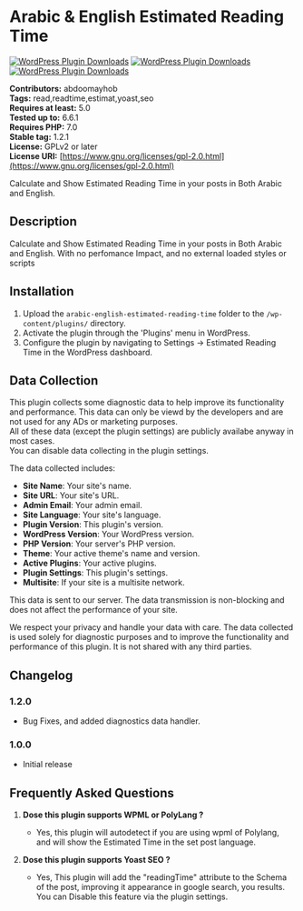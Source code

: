 # Arabic & English Estimated Reading Time

[![WordPress Plugin Downloads](https://img.shields.io/wordpress/plugin/dt/arabic-english-estimated-reading-time?style=flat&logo=wordpress&labelColor=%2321759b%20&color=green)](https://wordpress.org/plugins/arabic-english-estimated-reading-time/)
[![WordPress Plugin Downloads](https://img.shields.io/wordpress/plugin/stars/arabic-english-estimated-reading-time?style=flat&logo=wordpress&labelColor=%2321759b%20&color=green)](https://wordpress.org/plugins/arabic-english-estimated-reading-time/)
[![WordPress Plugin Downloads](https://img.shields.io/wordpress/plugin/v/arabic-english-estimated-reading-time?style=flat&logo=wordpress&labelColor=%2321759b%20&color=green)](https://wordpress.org/plugins/arabic-english-estimated-reading-time/)

**Contributors:** abdoomayhob  
**Tags:** read,readtime,estimat,yoast,seo  
**Requires at least:** 5.0  
**Tested up to:** 6.6.1   
**Requires PHP:** 7.0  
**Stable tag:** 1.2.1  
**License:** GPLv2 or later  
**License URI:** [https://www.gnu.org/licenses/gpl-2.0.html](https://www.gnu.org/licenses/gpl-2.0.html)    

Calculate and Show Estimated Reading Time in your posts in Both Arabic and English.

## Description

Calculate and Show Estimated Reading Time in your posts in Both Arabic and English.
With no perfomance Impact, and no external loaded styles or scripts

## Installation

1. Upload the `arabic-english-estimated-reading-time` folder to the `/wp-content/plugins/` directory.
2. Activate the plugin through the 'Plugins' menu in WordPress.
3. Configure the plugin by navigating to Settings -> Estimated Reading Time in the WordPress dashboard.

## Data Collection

This plugin collects some diagnostic data to help improve its functionality and performance. 
This data can only be viewd by the developers and are not used for any ADs or marketing purposes.  
All of these data (except the plugin settings) are publicly availabe anyway in most cases.  
You can disable data collecting in the plugin settings.  

The data collected includes:
- **Site Name**: Your site's name.
- **Site URL**: Your site's URL.
- **Admin Email**: Your admin email.
- **Site Language**: Your site's language.
- **Plugin Version**: This plugin's version.
- **WordPress Version**: Your WordPress version.
- **PHP Version**: Your server's PHP version.
- **Theme**: Your active theme's name and version.
- **Active Plugins**: Your active plugins.
- **Plugin Settings**: This plugin's settings.
- **Multisite**: If your site is a multisite network.

This data is sent to our server. The data transmission is non-blocking and does not affect the performance of your site.

We respect your privacy and handle your data with care. The data collected is used solely for diagnostic purposes and to improve the functionality and performance of this plugin. It is not shared with any third parties.

## Changelog
### 1.2.0

- Bug Fixes, and added diagnostics data handler.

### 1.0.0

- Initial release

## Frequently Asked Questions

1. **Dose this plugin supports WPML or PolyLang ?**
   - Yes, this plugin will autodetect if you are using wpml of Polylang, and will show the Estimated Time in the set post language.

2. **Dose this plugin supports Yoast SEO ?**
   - Yes, This plugin will add the "readingTime" attribute to the Schema of the post, improving it appearance in google search, you results. You can Disable this feature via the plugin settings.